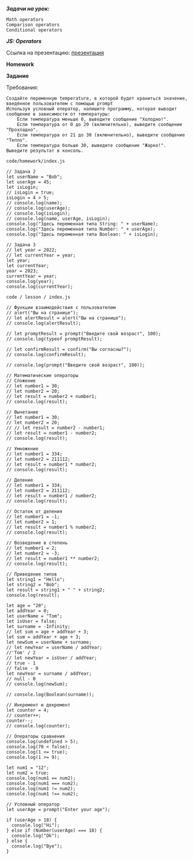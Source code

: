 **_Задачи на урок:_**

    Math operators
    Comparison operators
    Conditional operators

**_JS: Operators_**

Ссылка на
презентацию: [презентация](https://github.com/ait-tr/cohort37.1/blob/main/front_end/lesson_11/JS_Operators.pdf)

**Homework**

**Задание**

Требования:

    Создайте переменную temperature, в которой будет храниться значение, введённое пользователем с помощью prompt
    Используя условный оператор, напишите программу, которая выводит сообщение в зависимости от температуры:
        Если температура меньше 0, выведите сообщение "Холодно!".
        Если температура от 0 до 20 (включительно), выведите сообщение "Прохладно".
        Если температура от 21 до 30 (включительно), выведите сообщение "Тепло".
        Если температура больше 30, выведите сообщение "Жарко!".
    Выведите результат в консоль.

```JS
code/homework/index.js

// Задача 2
let userName = "Bob";
let userAge = 45;
let isLogin;
// isLogin = true;
isLogin = 4 > 5;
// console.log(name);
// console.log(userAge);
// console.log(isLogin);
// console.log(name, userAge, isLogin);
console.log("Здесь переменная типа String: " + userName);
console.log("Здесь переменная типа Number: " + userAge);
console.log("Здесь переменная типа Boolean: " + isLogin);

// Задача 3
// let year = 2022;
// let currentYear = year;
let year;
let currentYear;
year = 2023;
currentYear = year;
console.log(year);
console.log(currentYear);
```

```JS
code / lesson / index.js

// Функции взаимодействия с пользователем
// alert("Вы на странице");
// let alertResult = alert("Вы на странице");
// console.log(alertResult);

// let promptResult = prompt("Введите свой возраст", 100);
// console.log(typeof promptResult);

// let confirmResult = confirm("Вы согласны?");
// console.log(confirmResult);

// console.log(prompt("Введите свой возраст", 100));

// Математические операторы
// Сложение
// let number1 = 30;
// let number2 = 20;
// let result = number2 + number1;
// console.log(result);

// Вычетание
// let number1 = 30;
// let number2 = 20;
// // let result = number2 - number1;
// let result = number1 - number2;
// console.log(result);

// Умножение
// let number1 = 334;
// let number2 = 211112;
// let result = number1 * number2;
// console.log(result);

// Деление
// let number1 = 334;
// let number2 = 211112;
// let result = number1 / number2;
// console.log(result);

// Остаток от деления
// let number1 = -1;
// let number2 = 1;
// let result = number1 % number2;
// console.log(result);

// Возведение в степень
// let number1 = 2;
// let number2 = -3;
// let result = number1 ** number2;
// console.log(result);

// Приведение типов
let string1 = "Hello";
let string2 = "Bob";
let result = string1 + " " + string2;
console.log(result);

let age = "20";
let addYear = 0;
let userName = "Tom";
let isUser = false;
let surname = -Infinity;
// let sum = age + addYear + 3;
let sum = addYear + age + 3;
let newSum = userName + surname;
// let newYear = userName / addYear;
//'Tom' / 2
// let newYear = isUser / addYear;
// true - 1
// false - 0
let newYear = surname / addYear;
// null - 0
// console.log(newSum);

// console.log(Boolean(surname));

// Инкремент и декремент
let counter = 4;
// counter++;
counter--;
// console.log(counter);

// Операторы сравнения
console.log(undefined > 5);
console.log(70 < false);
console.log(1 <= true);
console.log(1 >= 9);

let num1 = "12";
let num2 = true;
console.log(num1 == num2);
console.log(num1 === num2);
console.log(num1 != num2);
console.log(num1 !== num2);

// Условный оператор
let userAge = prompt("Enter your age");

if (userAge > 18) {
  console.log("Hi");
} else if (Number(userAge) === 18) {
  console.log("Ok");
} else {
  console.log("Bye");
}
```
